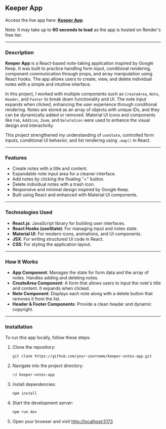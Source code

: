 ## Keeper App

Access the live app here: **[Keeper App](https://keeper-notes-app-react-210r.onrender.com)**

Note: It may take up to **60 seconds to load** as the app is hosted on Render's free tier.

---

### Description

**Keeper App** is a React-based note-taking application inspired by Google Keep. It was built to practice handling form input, conditional rendering, component communication through props, and array manipulation using React hooks. The app allows users to create, view, and delete individual notes with a simple and intuitive interface.

In this project, I worked with multiple components such as `CreateArea`, `Note`, `Header`, and `Footer` to break down functionality and UI. The note input expands when clicked, enhancing the user experience through conditional rendering. Notes are stored as an array of objects with unique IDs, and they can be dynamically added or removed. Material UI icons and components like `Fab`, `AddIcon`, `Zoom`, and `DeleteIcon` were used to enhance the visual design and interactivity.

This project strengthened my understanding of `useState`, controlled form inputs, conditional UI behavior, and list rendering using `.map()` in React.

---

### Features

- Create notes with a title and content.
- Expandable note input area for a cleaner interface.
- Add notes by clicking the floating "+" button.
- Delete individual notes with a trash icon.
- Responsive and minimal design inspired by Google Keep.
- Built using React and enhanced with Material UI components.

---

### Technologies Used

- **React.js**: JavaScript library for building user interfaces.
- **React Hooks (useState)**: For managing input and notes state.
- **Material UI**: For modern icons, animations, and UI components.
- **JSX**: For writing structured UI code in React.
- **CSS**: For styling the application layout.

---

### How It Works

- **App Component**: Manages the state for form data and the array of notes. Handles adding and deleting notes.
- **CreateArea Component**: A form that allows users to input the note's title and content. It expands when clicked.
- **Note Component**: Displays each note along with a delete button that removes it from the list.
- **Header & Footer Components**: Provide a clean header and dynamic copyright.

---

### Installation

To run this app locally, follow these steps:

1. Clone the repository:
   ```bash
   git clone https://github.com/your-username/keeper-notes-app.git
   ```

2. Navigate into the project directory:
   ```bash
   cd keeper-notes-app
   ```

3. Install dependencies:
   ```bash
   npm install
   ```

4. Start the development server:
   ```bash
   npm run dev
   ```

5. Open your browser and visit [http://localhost:5173](http://localhost:5173)
